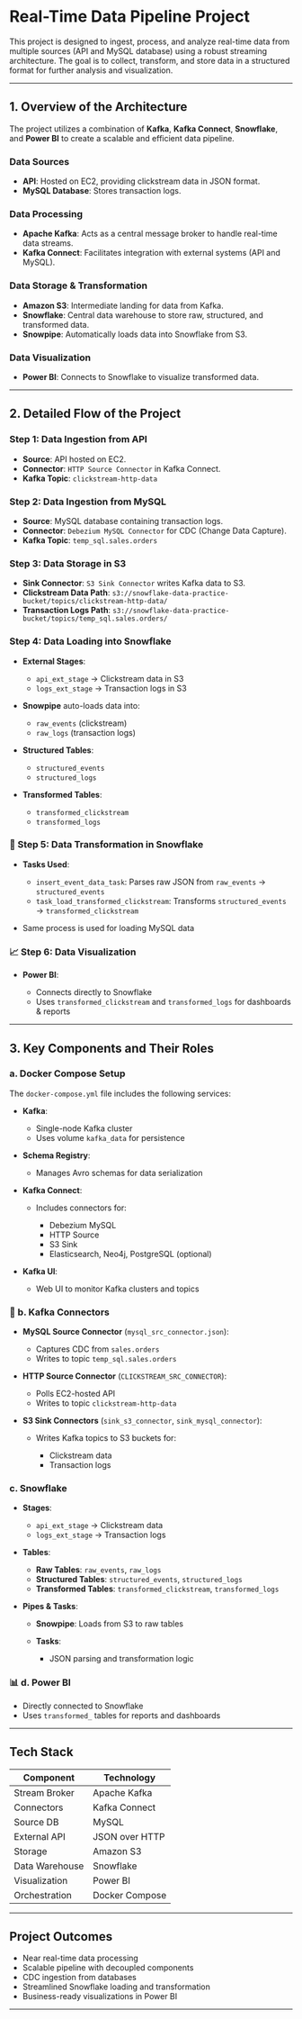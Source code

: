 # Real-Time Data Pipeline Project

This project is designed to ingest, process, and analyze real-time data from multiple sources (API and MySQL database) using a robust streaming architecture. The goal is to collect, transform, and store data in a structured format for further analysis and visualization.

---

## 1. Overview of the Architecture

The project utilizes a combination of **Kafka**, **Kafka Connect**, **Snowflake**, and **Power BI** to create a scalable and efficient data pipeline.

### Data Sources

* **API**: Hosted on EC2, providing clickstream data in JSON format.
* **MySQL Database**: Stores transaction logs.

###  Data Processing

* **Apache Kafka**: Acts as a central message broker to handle real-time data streams.
* **Kafka Connect**: Facilitates integration with external systems (API and MySQL).

### Data Storage & Transformation

* **Amazon S3**: Intermediate landing for data from Kafka.
* **Snowflake**: Central data warehouse to store raw, structured, and transformed data.
* **Snowpipe**: Automatically loads data into Snowflake from S3.

### Data Visualization

* **Power BI**: Connects to Snowflake to visualize transformed data.

---

## 2. Detailed Flow of the Project

### Step 1: Data Ingestion from API

* **Source**: API hosted on EC2.
* **Connector**: `HTTP Source Connector` in Kafka Connect.
* **Kafka Topic**: `clickstream-http-data`

### Step 2: Data Ingestion from MySQL

* **Source**: MySQL database containing transaction logs.
* **Connector**: `Debezium MySQL Connector` for CDC (Change Data Capture).
* **Kafka Topic**: `temp_sql.sales.orders`

###  Step 3: Data Storage in S3

* **Sink Connector**: `S3 Sink Connector` writes Kafka data to S3.
* **Clickstream Data Path**:
  `s3://snowflake-data-practice-bucket/topics/clickstream-http-data/`
* **Transaction Logs Path**:
  `s3://snowflake-data-practice-bucket/topics/temp_sql.sales.orders/`

### Step 4: Data Loading into Snowflake

* **External Stages**:

  * `api_ext_stage` → Clickstream data in S3
  * `logs_ext_stage` → Transaction logs in S3

* **Snowpipe** auto-loads data into:

  * `raw_events` (clickstream)
  * `raw_logs` (transaction logs)

* **Structured Tables**:

  * `structured_events`
  * `structured_logs`

* **Transformed Tables**:

  * `transformed_clickstream`
  * `transformed_logs`

### 🔄 Step 5: Data Transformation in Snowflake

* **Tasks Used**:

  * `insert_event_data_task`: Parses raw JSON from `raw_events` → `structured_events`
  * `task_load_transformed_clickstream`: Transforms `structured_events` → `transformed_clickstream`
    
*  Same process is used for loading MySQL data

### 📈 Step 6: Data Visualization

* **Power BI**:

  * Connects directly to Snowflake
  * Uses `transformed_clickstream` and `transformed_logs` for dashboards & reports

---

## 3. Key Components and Their Roles

###  a. Docker Compose Setup

The `docker-compose.yml` file includes the following services:

* **Kafka**:

  * Single-node Kafka cluster
  * Uses volume `kafka_data` for persistence

* **Schema Registry**:

  * Manages Avro schemas for data serialization

* **Kafka Connect**:

  * Includes connectors for:

    * Debezium MySQL
    * HTTP Source
    * S3 Sink
    * Elasticsearch, Neo4j, PostgreSQL (optional)

* **Kafka UI**:

  * Web UI to monitor Kafka clusters and topics

### 🔌 b. Kafka Connectors

* **MySQL Source Connector** (`mysql_src_connector.json`):

  * Captures CDC from `sales.orders`
  * Writes to topic `temp_sql.sales.orders`

* **HTTP Source Connector** (`CLICKSTREAM_SRC_CONNECTOR`):

  * Polls EC2-hosted API
  * Writes to topic `clickstream-http-data`

* **S3 Sink Connectors** (`sink_s3_connector`, `sink_mysql_connector`):

  * Writes Kafka topics to S3 buckets for:

    * Clickstream data
    * Transaction logs

###  c. Snowflake

* **Stages**:

  * `api_ext_stage` → Clickstream data
  * `logs_ext_stage` → Transaction logs

* **Tables**:

  * **Raw Tables**: `raw_events`, `raw_logs`
  * **Structured Tables**: `structured_events`, `structured_logs`
  * **Transformed Tables**: `transformed_clickstream`, `transformed_logs`

* **Pipes & Tasks**:

  * **Snowpipe**: Loads from S3 to raw tables
  * **Tasks**:

    * JSON parsing and transformation logic

### 📊 d. Power BI

* Directly connected to Snowflake
* Uses `transformed_` tables for reports and dashboards

---

## Tech Stack

| Component      | Technology     |
| -------------- | -------------- |
| Stream Broker  | Apache Kafka   |
| Connectors     | Kafka Connect  |
| Source DB      | MySQL          |
| External API   | JSON over HTTP |
| Storage        | Amazon S3      |
| Data Warehouse | Snowflake      |
| Visualization  | Power BI       |
| Orchestration  | Docker Compose |

---

## Project Outcomes

* Near real-time data processing
* Scalable pipeline with decoupled components
* CDC ingestion from databases
* Streamlined Snowflake loading and transformation
* Business-ready visualizations in Power BI

---

